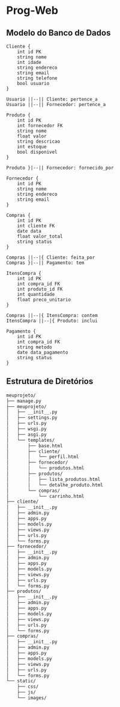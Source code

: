 # Prog-Web

## Modelo do Banco de Dados

    Cliente {
        int id PK
        string nome
        int idade
        string endereco
        string email
        string telefone
        bool usuario
    }
    
    Usuario ||--|| Cliente: pertence_a
    Usuario ||--|| Fornecedor: pertence_a

    Produto {
        int id PK
        int fornecedor FK
        string nome
        float valor
        string descricao
        int estoque
        bool disponivel
    }
    
    Produto }|--|| Fornecedor: fornecido_por
    
    Fornecedor {
        int id PK
        string nome
        string endereco
        string email
    }

    Compras {
        int id PK
        int cliente FK
        date data
        float valor_total
        string status
    }
    
    Compras ||--|{ Cliente: feita_por
    Compras }|--|| Pagamento: tem
    
    ItensCompra {
        int id PK
        int compra_id FK
        int produto_id FK
        int quantidade
        float preco_unitario
    }
    
    Compras ||--|{ ItensCompra: contem
    ItensCompra ||--|{ Produto: inclui
    
    Pagamento {
        int id PK
        int compra_id FK
        string metodo
        date data_pagamento
        string status
    }

## Estrutura de Diretórios

``` bash
meuprojeto/
├── manage.py
├── meuprojeto/
│   ├── __init__.py
│   ├── settings.py
│   ├── urls.py
│   ├── wsgi.py
│   ├── asgi.py
│   └── templates/
│       ├── base.html
│       ├── cliente/
│       │   └── perfil.html
│       ├── fornecedor/
│       │   └── produtos.html
│       ├── produtos/
│       │   ├── lista_produtos.html
│       │   └── detalhe_produto.html
│       └── compras/
│           └── carrinho.html
├── cliente/
│   ├── __init__.py
│   ├── admin.py
│   ├── apps.py
│   ├── models.py
│   ├── views.py
│   ├── urls.py
│   └── forms.py
├── fornecedor/
│   ├── __init__.py
│   ├── admin.py
│   ├── apps.py
│   ├── models.py
│   ├── views.py
│   ├── urls.py
│   └── forms.py
├── produtos/
│   ├── __init__.py
│   ├── admin.py
│   ├── apps.py
│   ├── models.py
│   ├── views.py
│   ├── urls.py
│   └── forms.py
├── compras/
│   ├── __init__.py
│   ├── admin.py
│   ├── apps.py
│   ├── models.py
│   ├── views.py
│   ├── urls.py
│   └── forms.py
└── static/
    ├── css/
    ├── js/
    └── images/
```
